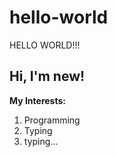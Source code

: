 # hello-world
HELLO WORLD!!!

## Hi, I'm new!
**My Interests:**
1. Programming
2. Typing
3. typing...
